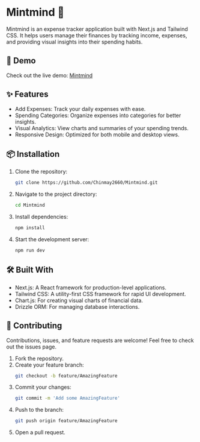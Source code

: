 # Mintmind 💸

Mintmind is an expense tracker application built with Next.js and Tailwind CSS. It helps users manage their finances by tracking income, expenses, and providing visual insights into their spending habits.

## 🚀 Demo
Check out the live demo: [Mintmind](https://github.com/Chinmay2660/Mintmind)

## ✨ Features
- Add Expenses: Track your daily expenses with ease.
- Spending Categories: Organize expenses into categories for better insights.
- Visual Analytics: View charts and summaries of your spending trends.
- Responsive Design: Optimized for both mobile and desktop views.

## 📦 Installation
1. Clone the repository:
    ```bash
    git clone https://github.com/Chinmay2660/Mintmind.git
    ```
2. Navigate to the project directory:
    ```bash
    cd Mintmind
    ```
3. Install dependencies:
    ```bash
    npm install
    ```
4. Start the development server:
    ```bash
    npm run dev
    ```

## 🛠️ Built With
- Next.js: A React framework for production-level applications.
- Tailwind CSS: A utility-first CSS framework for rapid UI development.
- Chart.js: For creating visual charts of financial data.
- Drizzle ORM: For managing database interactions.

## 🤝 Contributing
Contributions, issues, and feature requests are welcome! Feel free to check out the issues page.

1. Fork the repository.
2. Create your feature branch:
    ```bash
    git checkout -b feature/AmazingFeature
    ```
3. Commit your changes:
    ```bash
    git commit -m 'Add some AmazingFeature'
    ```
4. Push to the branch:
    ```bash
    git push origin feature/AmazingFeature
    ```
5. Open a pull request.
